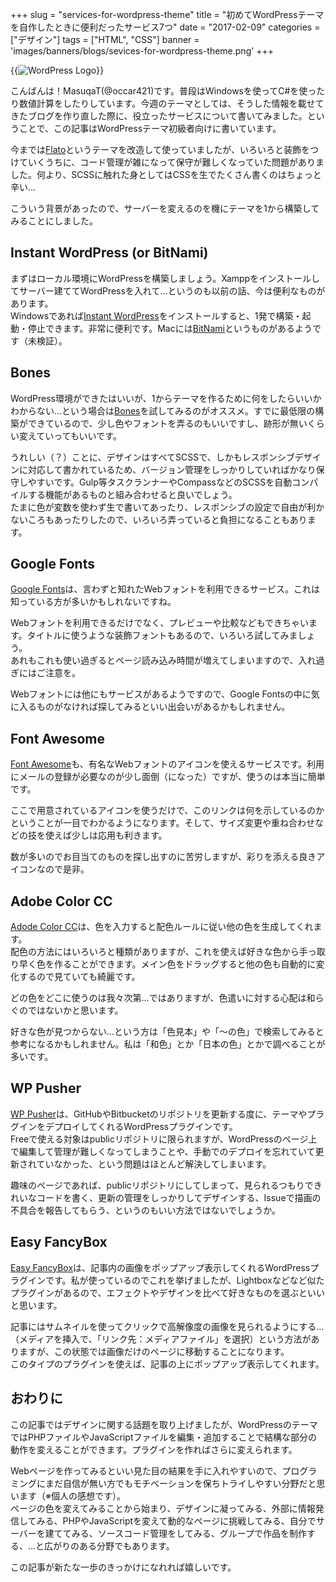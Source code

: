 +++
slug = "services-for-wordpress-theme"
title = "初めてWordPressテーマを自作したときに便利だったサービス7つ"
date = "2017-02-09"
categories = ["デザイン"]
tags = ["HTML", "CSS"]
banner = 'images/banners/blogs/sevices-for-wordpress-theme.png'
+++

{{<image src="/images/blogs/20170209/wplogo.png"  alt="WordPress Logo" >}}

こんばんは！MasuqaT(@occar421)です。普段はWindowsを使ってC#を使ったり数値計算をしたりしています。今週のテーマとしては、そうした情報を載せてきたブログを作り直した際に、役立ったサービスについて書いてみました。ということで、この記事はWordPressテーマ初級者向けに書いています。

今までは[Flato](http://themememe.com/flato)というテーマを改造して使っていましたが、いろいろと装飾をつけていくうちに、コード管理が雑になって保守が難しくなっていた問題がありました。何より、SCSSに触れた身としてはCSSを生でたくさん書くのはちょっと辛い…

こういう背景があったので、サーバーを変えるのを機にテーマを1から構築してみることにしました。

## Instant WordPress (or BitNami)
まずはローカル環境にWordPressを構築しましょう。Xamppをインストールしてサーバー建ててWordPressを入れて…というのも以前の話、今は便利なものがあります。  
Windowsであれば[Instant WordPress](http://www.instantwp.com)をインストールすると、1発で構築・起動・停止できます。非常に便利です。Macには[BitNami](https://bitnami.com/stack/wordpress)というものがあるようです（未検証）。

## Bones
WordPress環境ができたはいいが、1からテーマを作るために何をしたらいいかわからない…という場合は[Bones](http://themble.com/bones/)を試してみるのがオススメ。すでに最低限の構築ができているので、少し色やフォントを弄るのもいいですし、跡形が無いくらい変えていってもいいです。  

うれしい（？）ことに、デザインはすべてSCSSで、しかもレスポンシブデザインに対応して書かれているため、バージョン管理をしっかりしていればかなり保守しやすいです。Gulp等タスクランナーやCompassなどのSCSSを自動コンパイルする機能があるものと組み合わせると良いでしょう。  
たまに色が変数を使わず生で書いてあったり、レスポンシブの設定で自由が利かないころもあったりしたので、いろいろ弄っていると負担になることもあります。

## Google Fonts
[Google Fonts](https://fonts.google.com)は、言わずと知れたWebフォントを利用できるサービス。これは知っている方が多いかもしれないですね。

Webフォントを利用できるだけでなく、プレビューや比較などもできちゃいます。タイトルに使うような装飾フォントもあるので、いろいろ試してみましょう。  
あれもこれも使い過ぎるとページ読み込み時間が増えてしまいますので、入れ過ぎにはご注意を。

Webフォントには他にもサービスがあるようですので、Google Fontsの中に気に入るものがなければ探してみるといい出会いがあるかもしれません。

## Font Awesome
[Font Awesome](http://fontawesome.io)も、有名なWebフォントのアイコンを使えるサービスです。利用にメールの登録が必要なのが少し面倒（になった）ですが、使うのは本当に簡単です。

ここで用意されているアイコンを使うだけで、このリンクは何を示しているのかということが一目でわかるようになります。そして、サイズ変更や重ね合わせなどの技を使えば少しは応用も利きます。

数が多いのでお目当てのものを探し出すのに苦労しますが、彩りを添える良きアイコンなので是非。

## Adobe Color CC
[Adode Color CC](https://color.adobe.com/)は、色を入力すると配色ルールに従い他の色を生成してくれます。  
配色の方法にはいろいろと種類がありますが、これを使えば好きな色から手っ取り早く色を作ることができます。メイン色をドラッグすると他の色も自動的に変化するので見ていても綺麗です。

どの色をどこに使うのは我々次第…ではありますが、色遣いに対する心配は和らぐのではないかと思います。

好きな色が見つからない…という方は「色見本」や「～の色」で検索してみると参考になるかもしれません。私は「和色」とか「日本の色」とかで調べることが多いです。

## WP Pusher
[WP Pusher](https://wppusher.com)は、GitHubやBitbucketのリポジトリを更新する度に、テーマやプラグインをデプロイしてくれるWordPressプラグインです。  
Freeで使える対象はpublicリポジトリに限られますが、WordPressのページ上で編集して管理が難しくなってしまうことや、手動でのデプロイを忘れていて更新されていなかった、という問題はほとんど解決してしまいます。

趣味のページであれば、publicリポジトリにしてしまって、見られるつもりできれいなコードを書く、更新の管理をしっかりしてデザインする、Issueで描画の不具合を報告してもらう、というのもいい方法ではないでしょうか。

## Easy FancyBox
[Easy FancyBox](https://wordpress.org/plugins/easy-fancybox/)は、記事内の画像をポップアップ表示してくれるWordPressプラグインです。私が使っているのでこれを挙げましたが、Lightboxなどなど似たプラグインがあるので、エフェクトやデザインを比べて好きなものを選ぶといいと思います。  

記事にはサムネイルを使ってクリックで高解像度の画像を見られるようにする…（メディアを挿入で、「リンク先：メディアファイル」を選択）という方法がありますが、この状態では画像だけのページに移動することになります。  
このタイプのプラグインを使えば、記事の上にポップアップ表示してくれます。

## おわりに
この記事ではデザインに関する話題を取り上げましたが、WordPressのテーマではPHPファイルやJavaScriptファイルを編集・追加することで結構な部分の動作を変えることができます。プラグインを作ればさらに変えられます。

Webページを作ってみるといい見た目の結果を手に入れやすいので、プログラミングにまだ自信が無い方でもモチベーションを保ちトライしやすい分野だと思います（※個人の感想です）。  
ページの色を変えてみることから始まり、デザインに凝ってみる、外部に情報発信してみる、PHPやJavaScriptを変えて動的なページに挑戦してみる、自分でサーバーを建ててみる、ソースコード管理をしてみる、グループで作品を制作する、…と広がりのある分野でもあります。

この記事が新たな一歩のきっかけになれれば嬉しいです。